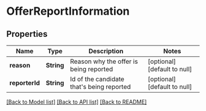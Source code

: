 # OfferReportInformation
## Properties

Name | Type | Description | Notes
------------ | ------------- | ------------- | -------------
**reason** | **String** | Reason why the offer is being reported | [optional] [default to null]
**reporterId** | **String** | Id of the candidate that&#39;s being reported | [optional] [default to null]

[[Back to Model list]](../../README.md#documentation-for-models) [[Back to API list]](../../README.md#documentation-for-api-endpoints) [[Back to README]](../../README.md)

